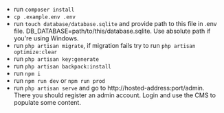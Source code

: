  - run `composer install`
 - `cp .example.env .env` 
 - run `touch database/database.sqlite` and provide path to this file in .env file. DB_DATABASE=path/to/this/database.sqlite. Use absolute path if you're using Windows.
 - run `php artisan migrate`, if migration fails try to run `php artisan optimize:clear`
 - run `php artisan key:generate`
 - run `php artisan backpack:install`
 - run `npm i`
 - run `npm run dev` or `npm run prod`
 - run `php artisan serve` and go to http://hosted-address:port/admin. There you should register an admin account.  Login and use the CMS to populate some content.
